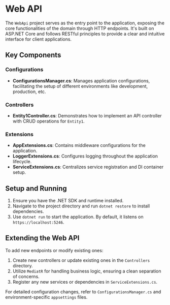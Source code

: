 # Web API

The `WebApi` project serves as the entry point to the application, exposing the core functionalities of the domain through HTTP endpoints. It's built on ASP.NET Core and follows RESTful principles to provide a clear and intuitive interface for client applications.

## Key Components

### Configurations
- **ConfigurationsManager.cs**: Manages application configurations, facilitating the setup of different environments like development, production, etc.

### Controllers
- **Entity1Controller.cs**: Demonstrates how to implement an API controller with CRUD operations for `Entity1`.

### Extensions
- **AppExtensions.cs**: Contains middleware configurations for the application.
- **LoggerExtensions.cs**: Configures logging throughout the application lifecycle.
- **ServiceExtensions.cs**: Centralizes service registration and DI container setup.

## Setup and Running

1. Ensure you have the .NET SDK and runtime installed.
2. Navigate to the project directory and run `dotnet restore` to install dependencies.
3. Use `dotnet run` to start the application. By default, it listens on `https://localhost:5246`.

## Extending the Web API

To add new endpoints or modify existing ones:
1. Create new controllers or update existing ones in the `Controllers` directory.
2. Utilize `MediatR` for handling business logic, ensuring a clean separation of concerns.
3. Register any new services or dependencies in `ServiceExtensions.cs`.

For detailed configuration changes, refer to `ConfigurationsManager.cs` and environment-specific `appsettings` files.
